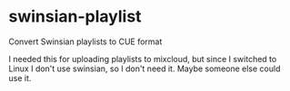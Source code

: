 # swinsian-playlist
Convert Swinsian playlists to CUE format

I needed this for uploading playlists to mixcloud, but since I switched to Linux I don't use swinsian, so I don't need it. Maybe someone else could use it. 
